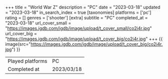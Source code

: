 +++
title = "World War Z"
description = "PC"
date = "2023-03-18"
updated = "2023-03-18"
in_search_index = true
[taxonomies]
platforms = ['pc']
rating = []
genres = ['shooter']
[extra]
subtitle = "PC"
completed_at = "2023-03-18"
url_cover_small = "https://images.igdb.com/igdb/image/upload/t_cover_small/co2i4r.jpg"
url_cover_big = "https://images.igdb.com/igdb/image/upload/t_cover_big/co2i4r.jpg"
+++
{{ image(src="https://images.igdb.com/igdb/image/upload/t_cover_big/co2i4r.jpg") }}

|              |            |
| ------------ | ---------- |
| Played platforms    | PC |
| Completed at | 2023/03/18 |


